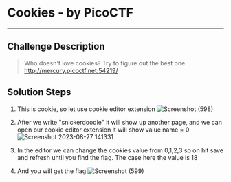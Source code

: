 # Cookies - by PicoCTF
---
## Challenge Description
> Who doesn't love cookies? Try to figure out the best one. http://mercury.picoctf.net:54219/


## Solution Steps
1. This is cookie, so let use cookie editor extension
   ![Screenshot (598)](https://github.com/DhewaRadya/WriteUP-CTF-Foresty-Hacker-Class-2023/assets/106894700/4df40dd7-9463-473f-8f7b-f4bc293811da)

2. After we write "snickerdoodle" it will show up another page, and we can open our cookie editor extension it will show value name = 0
   ![Screenshot 2023-08-27 141331](https://github.com/DhewaRadya/WriteUP-CTF-Foresty-Hacker-Class-2023/assets/106894700/c68028c2-ace6-48c2-b9a0-ea144f1c5414)

3. In the editor we can change the cookies value from 0,1,2,3 so on hit save and refresh until you find the flag. The case here the value is 18
4. And you will get the flag
   ![Screenshot (599)](https://github.com/DhewaRadya/WriteUP-CTF-Foresty-Hacker-Class-2023/assets/106894700/7360eaa0-873e-48b2-a04e-7f71d1788057)
